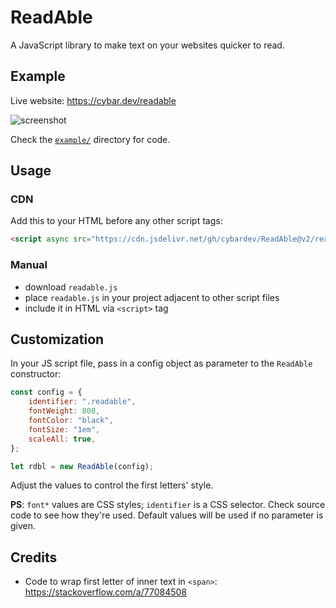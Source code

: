 # ReadAble

A JavaScript library to make text on your websites quicker to read.

## Example

Live website: <https://cybar.dev/readable>

![screenshot](https://github.com/user-attachments/assets/9f538888-6984-44bf-826f-847d6819ccc3 "Screenshot of webpage that uses this library")

Check the [`example/`](example/) directory for code.

## Usage

### CDN

Add this to your HTML before any other script tags:

```html
<script async src="https://cdn.jsdelivr.net/gh/cybardev/ReadAble@v2/readable.js"></script>
```

### Manual

- download `readable.js`
- place `readable.js` in your project adjacent to other script files
- include it in HTML via `<script>` tag

## Customization

In your JS script file, pass in a config object as parameter to the `ReadAble` constructor:

```js
const config = {
    identifier: ".readable",
    fontWeight: 800,
    fontColor: "black",
    fontSize: "1em",
    scaleAll: true,
};

let rdbl = new ReadAble(config);
```

Adjust the values to control the first letters' style.

**PS**: `font*` values are CSS styles; `identifier` is a CSS selector. Check source code to see how they're used. Default values will be used if no parameter is given.

## Credits

- Code to wrap first letter of inner text in `<span>`: <https://stackoverflow.com/a/77084508>
